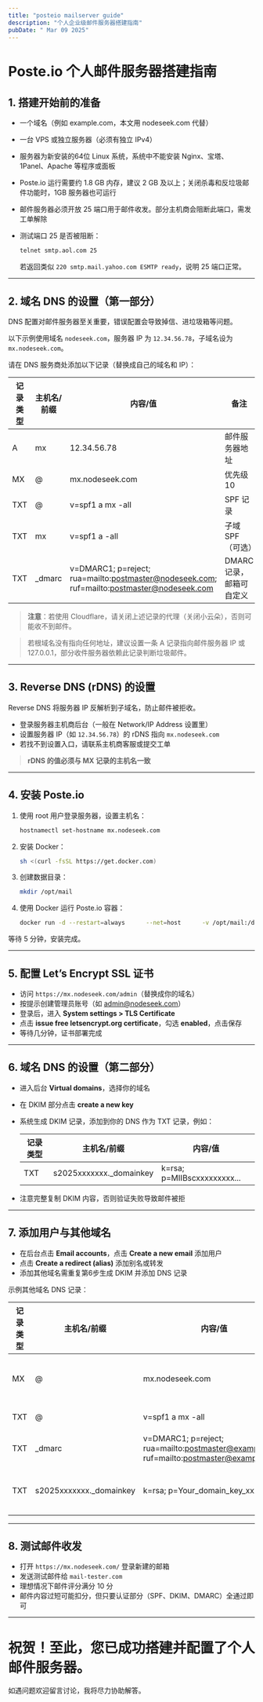 ```yaml
---
title: "posteio mailserver guide"
description: "个人企业级邮件服务器搭建指南"
pubDate: " Mar 09 2025"
---
```


# Poste.io 个人邮件服务器搭建指南

## 1. 搭建开始前的准备

- 一个域名（例如 example.com，本文用 nodeseek.com 代替）
- 一台 VPS 或独立服务器（必须有独立 IPv4）
- 服务器为新安装的64位 Linux 系统，系统中不能安装 Nginx、宝塔、1Panel、Apache 等程序或面板
- Poste.io 运行需要约 1.8 GB 内存，建议 2 GB 及以上；关闭杀毒和反垃圾邮件功能时，1GB 服务器也可运行
- 邮件服务器必须开放 25 端口用于邮件收发。部分主机商会阻断此端口，需发工单解除
- 测试端口 25 是否被阻断：

  ```bash
  telnet smtp.aol.com 25
  ```

  若返回类似 `220 smtp.mail.yahoo.com ESMTP ready`，说明 25 端口正常。

---

## 2. 域名 DNS 的设置（第一部分）

DNS 配置对邮件服务器至关重要，错误配置会导致掉信、进垃圾箱等问题。

以下示例使用域名 `nodeseek.com`，服务器 IP 为 `12.34.56.78`，子域名设为 `mx.nodeseek.com`。

请在 DNS 服务商处添加以下记录（替换成自己的域名和 IP）：

| 记录类型 | 主机名/前缀  | 内容/值                         | 备注                   |
|----------|--------------|--------------------------------|------------------------|
| A        | mx           | 12.34.56.78                    | 邮件服务器地址         |
| MX       | @            | mx.nodeseek.com                | 优先级 10              |
| TXT      | @            | v=spf1 a mx -all               | SPF 记录               |
| TXT      | mx           | v=spf1 a -all                  | 子域 SPF（可选）       |
| TXT      | _dmarc       | v=DMARC1; p=reject; rua=mailto:postmaster@nodeseek.com; ruf=mailto:postmaster@nodeseek.com | DMARC 记录，邮箱可自定义 |

> **注意**：若使用 Cloudflare，请关闭上述记录的代理（关闭小云朵），否则可能收不到邮件。

> 若根域名没有指向任何地址，建议设置一条 A 记录指向邮件服务器 IP 或 127.0.0.1，部分收件服务器依赖此记录判断垃圾邮件。

---

## 3. Reverse DNS (rDNS) 的设置

Reverse DNS 将服务器 IP 反解析到子域名，防止邮件被拒收。

- 登录服务器主机商后台（一般在 Network/IP Address 设置里）
- 设置服务器 IP（如 `12.34.56.78`）的 rDNS 指向 `mx.nodeseek.com`
- 若找不到设置入口，请联系主机商客服或提交工单

> **rDNS 的值必须与 MX 记录的主机名一致**

---

## 4. 安装 Poste.io

1. 使用 root 用户登录服务器，设置主机名：

   ```bash
   hostnamectl set-hostname mx.nodeseek.com
   ```

2. 安装 Docker：

   ```bash
   sh <(curl -fsSL https://get.docker.com)
   ```

3. 创建数据目录：

   ```bash
   mkdir /opt/mail
   ```

4. 使用 Docker 运行 Poste.io 容器：

   ```bash
   docker run -d --restart=always      --net=host      -v /opt/mail:/data      --name "mailserver"      -h "mx.nodeseek.com"      -t analogic/poste.io
   ```

等待 5 分钟，安装完成。

---

## 5. 配置 Let’s Encrypt SSL 证书

- 访问 `https://mx.nodeseek.com/admin`（替换成你的域名）
- 按提示创建管理员账号（如 admin@nodeseek.com）
- 登录后，进入 **System settings > TLS Certificate**
- 点击 **issue free letsencrypt.org certificate**，勾选 **enabled**，点击保存
- 等待几分钟，证书部署完成

---

## 6. 域名 DNS 的设置（第二部分）

- 进入后台 **Virtual domains**，选择你的域名
- 在 DKIM 部分点击 **create a new key**
- 系统生成 DKIM 记录，添加到你的 DNS 作为 TXT 记录，例如：

  | 记录类型 | 主机名/前缀                     | 内容/值                             |
  |----------|--------------------------------|------------------------------------|
  | TXT      | s2025xxxxxxx._domainkey        | k=rsa; p=MIIBscxxxxxxxxx...       |

- 注意完整复制 DKIM 内容，否则验证失败导致邮件被拒

---

## 7. 添加用户与其他域名

- 在后台点击 **Email accounts**，点击 **Create a new email** 添加用户
- 点击 **Create a redirect (alias)** 添加别名或转发
- 添加其他域名需重复第6步生成 DKIM 并添加 DNS 记录

示例其他域名 DNS 记录：

| 记录类型 | 主机名/前缀 | 内容/值                           | 备注                    |
|----------|-------------|----------------------------------|-------------------------|
| MX       | @           | mx.nodeseek.com                  | 优先级 10，与主域一致    |
| TXT      | @           | v=spf1 a mx -all                 | SPF 记录                |
| TXT      | _dmarc      | v=DMARC1; p=reject; rua=mailto:postmaster@example.com; ruf=mailto:postmaster@example.com | DMARC 邮箱可自定义       |
| TXT      | s2025xxxxxxx._domainkey | k=rsa; p=Your_domain_key_xxxxxx | 根据系统生成 DKIM 记录   |

---

## 8. 测试邮件收发

- 打开 `https://mx.nodeseek.com/` 登录新建的邮箱
- 发送测试邮件给 `mail-tester.com`
- 理想情况下邮件评分满分 10 分
- 邮件内容过短可能扣分，但只要认证部分（SPF、DKIM、DMARC）全通过即可

---

# 祝贺！至此，您已成功搭建并配置了个人邮件服务器。

如遇问题欢迎留言讨论，我将尽力协助解答。
